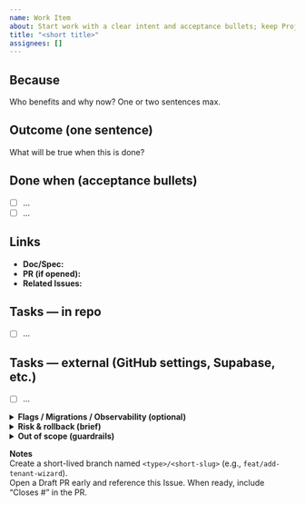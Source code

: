 ```yaml
---
name: Work Item
about: Start work with a clear intent and acceptance bullets; keep Project fields in GitHub Projects (not here)
title: "<short title>"
assignees: []
---
```


## Because
Who benefits and why now? One or two sentences max.

## Outcome (one sentence)
What will be true when this is done?

## Done when (acceptance bullets)
- [ ] …
- [ ] …

## Links
- **Doc/Spec:**  
- **PR (if opened):**  
- **Related Issues:**  

## Tasks — in repo
- [ ] …

## Tasks — external (GitHub settings, Supabase, etc.)
- [ ] …

<details>
<summary><strong>Flags / Migrations / Observability (optional)</strong></summary>

**Flags (if any)**  
Owner • default (OFF/ON) • kill switch • planned removal date

**Migrations (if any)**  
Expand → Migrate → Contract; reference `migrations/sql/V***__*.sql`

**Observability**  
Smoke checks + key metrics/events to watch; deploy marker name
</details>

<details>
<summary><strong>Risk & rollback (brief)</strong></summary>

Worst likely failure and how we’d roll back or disable safely.
</details>

<details>
<summary><strong>Out of scope (guardrails)</strong></summary>

- …
- …
</details>

**Notes**  
Create a short-lived branch named `<type>/<short-slug>` (e.g., `feat/add-tenant-wizard`).  
Open a Draft PR early and reference this Issue. When ready, include “Closes #<issue>” in the PR.
